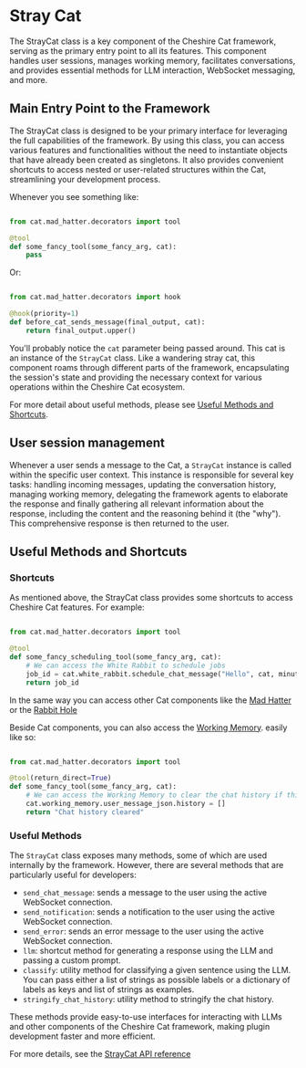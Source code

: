 # Stray Cat

The StrayCat class is a key component of the Cheshire Cat framework, serving as the primary entry point to all its features. This component handles user sessions, manages working memory, facilitates conversations, and provides essential methods for LLM interaction, WebSocket messaging, and more.

## Main Entry Point to the Framework

The StrayCat class is designed to be your primary interface for leveraging the full capabilities of the framework. By using this class, you can access various features and functionalities without the need to instantiate objects that have already been created as singletons. It also provides convenient shortcuts to access nested or user-related structures within the Cat, streamlining your development process.

Whenever you see something like:

```python

from cat.mad_hatter.decorators import tool

@tool
def some_fancy_tool(some_fancy_arg, cat):
    pass

```

Or:

```python

from cat.mad_hatter.decorators import hook

@hook(priority=1)
def before_cat_sends_message(final_output, cat):
    return final_output.upper()

```

You'll probably notice the `cat` parameter being passed around. This cat is an instance of the `StrayCat` class. Like a wandering stray cat, this component roams through different parts of the framework, encapsulating the session's state and providing the necessary context for various operations within the Cheshire Cat ecosystem.

For more detail about useful methods, please see [Useful Methods and Shortcuts](#useful-methods-and-shortcuts).

## User session management

Whenever a user sends a message to the Cat, a `StrayCat` instance is called within the specific user context. This instance is responsible for several key tasks: handling incoming messages, updating the conversation history, managing working memory, delegating the framework agents to elaborate the response and finally gathering all relevant information about the response, including the content and the reasoning behind it (the "why"). This comprehensive response is then returned to the user.

## Useful Methods and Shortcuts

### Shortcuts

As mentioned above, the StrayCat class provides some shortcuts to access Cheshire Cat features. For example:

```python

from cat.mad_hatter.decorators import tool

@tool
def some_fancy_scheduling_tool(some_fancy_arg, cat):
    # We can access the White Rabbit to schedule jobs
    job_id = cat.white_rabbit.schedule_chat_message("Hello", cat, minutes=5)
    return job_id

```

In the same way you can access other Cat components like the [Mad Hatter](/framework/cat-components/cheshire_cat/mad_hatter/) or the [Rabbit Hole](/framework/cat-components/cheshire_cat/rabbit_hole/)

Beside Cat components, you can also access the [Working Memory](/framework/cat-components/cheshire_cat/working_memory/). easily like so:

```python

from cat.mad_hatter.decorators import tool

@tool(return_direct=True)
def some_fancy_tool(some_fancy_arg, cat):
    # We can access the Working Memory to clear the chat history if this tool is used
    cat.working_memory.user_message_json.history = []
    return "Chat history cleared"

```

### Useful Methods

The `StrayCat` class exposes many methods, some of which are used internally by the framework. However, there are several methods that are particularly useful for developers:

- `send_chat_message`: sends a message to the user using the active WebSocket connection. 
- `send_notification`: sends a notification to the user using the active WebSocket connection.
- `send_error`: sends an error message to the user using the active WebSocket connection.
- `llm`: shortcut method for generating a response using the LLM and passing a custom prompt.
- `classify`: utility method for classifying a given sentence using the LLM. You can pass either a list of strings as possible labels or a dictionary of labels as keys and list of strings as examples.
- `stringify_chat_history`: utility method to stringify the chat history.

These methods provide easy-to-use interfaces for interacting with LLMs and other components of the Cheshire Cat framework, making plugin development faster and more efficient.

For more details, see the [StrayCat API reference](https://cheshire-cat-ai.github.io/docs/API_Documentation/looking_glass/stray_cat/)